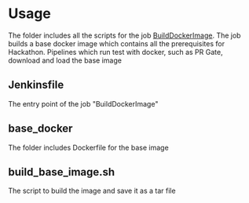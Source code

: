 # Usage
The folder includes all the scripts for the job [BuildDockerImage](http://placeholder). 
The job builds a base docker image which contains all the prerequisites for Hackathon.
Pipelines which run test with docker, such as PR Gate, download and load the base image

## Jenkinsfile
The entry point of the job "BuildDockerImage"

## base_docker
The folder includes Dockerfile for the base image

## build_base_image.sh
The script to build the image and save it as a tar file
